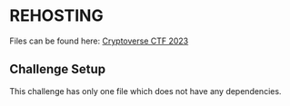 # REHOSTING

Files can be found here: [Cryptoverse CTF 2023](https://github.com/sajjadium/ctf-archives/blob/main/ctfs/Cryptoverse/2023/rev/Simple_Checkin/README.md)

## Challenge Setup
This challenge has only one file which does not have any dependencies.